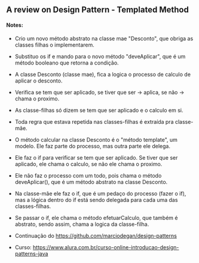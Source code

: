 ## A review on Design Pattern - Templated Method
#### Notes:
- Crio um novo método abstrato na classe mae "Desconto", que obriga as classes filhas o implementarem.
- Substituo os if e mando para o novo método "deveAplicar", que é um método booleano que retorna a condição.
- A classe Desconto (classe mae), fica a logica o processo de calculo de aplicar o desconto.
- Verifica se tem que ser aplicado, se tiver que ser -> aplica, se não -> chama o proximo.
- As classe-filhas só dizem se tem que ser aplicado e o calculo em si.
- Toda regra que estava repetida nas classes-filhas é extraída pra classe-mãe.

- O método calcular na classe Desconto é o "método template", um modelo. Ele faz parte do processo, mas outra parte ele delega.
- Ele faz o if para verificar se tem que ser aplicado. Se tiver que ser aplicado, ele chama o calculo, se não ele chama o proximo.
- Ele não faz o processo com um todo, pois chama o método deveAplicar(), que é um método abstrato na classe Desconto.
- Na classe-mãe ele faz o if, que é um pedaço do processo (fazer o if), mas a lógica dentro do if está sendo delegada para cada uma das classes-filhas.
- Se passar o if, ele chama o método efetuarCalculo, que também é abstrato, sendo assim, chama a logica da classe-filha.

- Continuação do https://github.com/marciodegan/design-patterns
- Curso: https://www.alura.com.br/curso-online-introducao-design-patterns-java

